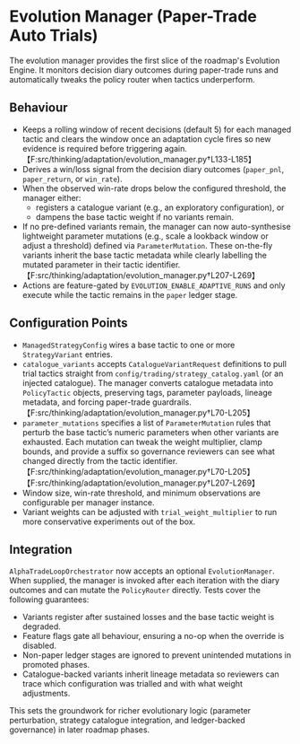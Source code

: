 # Evolution Manager (Paper-Trade Auto Trials)

The evolution manager provides the first slice of the roadmap's Evolution Engine. It
monitors decision diary outcomes during paper-trade runs and automatically tweaks the
policy router when tactics underperform.

## Behaviour

- Keeps a rolling window of recent decisions (default 5) for each managed tactic and clears the window once an adaptation cycle fires so new evidence is required before triggering again.【F:src/thinking/adaptation/evolution_manager.py†L133-L185】
- Derives a win/loss signal from the decision diary outcomes (`paper_pnl`, `paper_return`,
  or `win_rate`).
- When the observed win-rate drops below the configured threshold, the manager either:
  - registers a catalogue variant (e.g., an exploratory configuration), or
  - dampens the base tactic weight if no variants remain.
- If no pre-defined variants remain, the manager can now auto-synthesise lightweight
  parameter mutations (e.g., scale a lookback window or adjust a threshold) defined via
  `ParameterMutation`. These on-the-fly variants inherit the base tactic metadata while
  clearly labelling the mutated parameter in their tactic identifier.【F:src/thinking/adaptation/evolution_manager.py†L207-L269】
- Actions are feature-gated by `EVOLUTION_ENABLE_ADAPTIVE_RUNS` and only execute while the
  tactic remains in the `paper` ledger stage.

## Configuration Points

- `ManagedStrategyConfig` wires a base tactic to one or more `StrategyVariant` entries.
- `catalogue_variants` accepts `CatalogueVariantRequest` definitions to pull trial tactics
  straight from `config/trading/strategy_catalog.yaml` (or an injected catalogue). The
  manager converts catalogue metadata into `PolicyTactic` objects, preserving tags,
  parameter payloads, lineage metadata, and forcing paper-trade guardrails.【F:src/thinking/adaptation/evolution_manager.py†L70-L205】
- `parameter_mutations` specifies a list of `ParameterMutation` rules that perturb the base
  tactic’s numeric parameters when other variants are exhausted. Each mutation can tweak the
  weight multiplier, clamp bounds, and provide a suffix so governance reviewers can see what
  changed directly from the tactic identifier.【F:src/thinking/adaptation/evolution_manager.py†L70-L205】【F:src/thinking/adaptation/evolution_manager.py†L207-L269】
- Window size, win-rate threshold, and minimum observations are configurable per manager
  instance.
- Variant weights can be adjusted with `trial_weight_multiplier` to run more conservative
  experiments out of the box.

## Integration

`AlphaTradeLoopOrchestrator` now accepts an optional `EvolutionManager`. When supplied, the
manager is invoked after each iteration with the diary outcomes and can mutate the
`PolicyRouter` directly. Tests cover the following guarantees:

- Variants register after sustained losses and the base tactic weight is degraded.
- Feature flags gate all behaviour, ensuring a no-op when the override is disabled.
- Non-paper ledger stages are ignored to prevent unintended mutations in promoted phases.
- Catalogue-backed variants inherit lineage metadata so reviewers can trace which
  configuration was trialled and with what weight adjustments.

This sets the groundwork for richer evolutionary logic (parameter perturbation, strategy
catalogue integration, and ledger-backed governance) in later roadmap phases.
